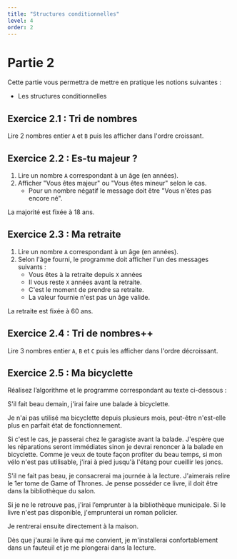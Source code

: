 ```yaml
---
title: "Structures conditionnelles"
level: 4
order: 2
---
```


# Partie 2

Cette partie vous permettra de mettre en pratique les notions suivantes : 
- Les structures conditionnelles


## Exercice 2.1 : Tri de nombres

Lire 2 nombres entier `A` et `B` puis les afficher dans l'ordre croissant.


## Exercice 2.2 : Es-tu majeur ?

1. Lire un nombre `A` correspondant à un âge (en années).
2. Afficher "Vous êtes majeur" ou "Vous êtes mineur" selon le cas.  
    - Pour un nombre négatif le message doit être "Vous n'êtes pas encore né".

La majorité est fixée à 18 ans.


## Exercice 2.3 : Ma retraite

1. Lire un nombre `A` correspondant à un âge (en années).
2. Selon l'âge fourni, le programme doit afficher l'un des messages suivants : 
    - Vous êtes à la retraite depuis `X` années 
    - Il vous reste `X` années avant la retraite.
    - C'est le moment de prendre sa retraite.
    - La valeur fournie n'est pas un âge valide.

La retraite est fixée à 60 ans.


## Exercice 2.4 : Tri de nombres++

Lire 3 nombres entier `A`, `B` et `C` puis les afficher dans l'ordre décroissant.


## Exercice 2.5 : Ma bicyclette

Réalisez l’algorithme et le programme correspondant au texte ci-dessous : 

S'il fait beau demain, j'irai faire une balade à bicyclette. 

Je n'ai pas utilisé ma bicyclette depuis plusieurs mois, peut-être n'est-elle plus en parfait état de fonctionnement.

Si c'est le cas, je passerai chez le garagiste avant la balade. J'espère que les réparations seront immédiates sinon je devrai renoncer à la balade en bicyclette. Comme je veux de toute façon profiter du beau temps, si mon vélo n'est pas utilisable, j'irai à pied jusqu'à l'étang pour cueillir les joncs.

S'il ne fait pas beau, je consacrerai ma journée à la lecture. J'aimerais relire le 1er tome de Game of Thrones. Je pense posséder ce livre, il doit être dans la bibliothèque du salon. 

Si je ne le retrouve pas, j'irai l’emprunter à la bibliothèque municipale. Si le livre n'est pas disponible, j'emprunterai un roman policier. 

Je rentrerai ensuite directement à la maison.

Dès que j'aurai le livre qui me convient, je m'installerai confortablement dans un fauteuil et je me plongerai dans la lecture.

